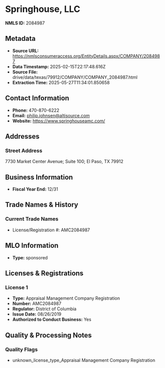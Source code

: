 # Springhouse, LLC

**NMLS ID:** 2084987

## Metadata
- **Source URL:** https://nmlsconsumeraccess.org/EntityDetails.aspx/COMPANY/2084987
- **Data Timestamp:** 2025-02-15T22:17:48.616Z
- **Source File:** drive/data/texas/79912/COMPANY/COMPANY_2084987.html
- **Extraction Time:** 2025-05-27T11:34:01.850658

## Contact Information
- **Phone:** 470-870-6222
- **Email:** philip.johnsen@altisource.com
- **Website:** https://www.springhouseamc.com/

## Addresses
### Street Address
7730 Market Center Avenue; Suite 100; El Paso, TX 79912

## Business Information
- **Fiscal Year End:** 12/31

## Trade Names & History
### Current Trade Names
- License/Registration #: AMC2084987

## MLO Information
- **Type:** sponsored

## Licenses & Registrations

### License 1
- **Type:** Appraisal Management Company Registration
- **Number:** AMC2084987
- **Regulator:** District of Columbia
- **Issue Date:** 08/26/2019
- **Authorized to Conduct Business:** Yes

## Quality & Processing Notes
### Quality Flags
- unknown_license_type_Appraisal Management Company Registration
